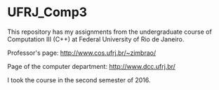 # UFRJ_Comp3
This repository has my assignments from the undergraduate course of Computation III (C++) at Federal University of Rio de Janeiro.

Professor's page: http://www.cos.ufrj.br/~zimbrao/

Page of the computer department: http://www.dcc.ufrj.br/

I took the course in the second semester of 2016.
